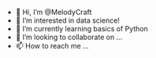 - 👋 Hi, I’m @MelodyCraft
- 👀 I’m interested in data science!
- 🌱 I’m currently learning basics of Python
- 💞️ I’m looking to collaborate on ...
- 📫 How to reach me ...


